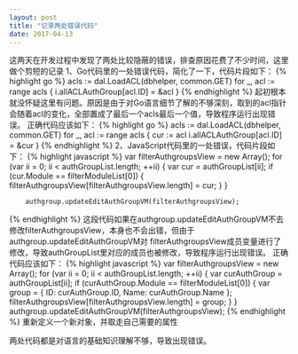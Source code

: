 ```yaml
---
layout: post
title: "记录两处错误代码"
date: 2017-04-13
---
```

这两天在开发过程中发现了两处比较隐蔽的错误，排查原因花费了不少时间，这里做个剪短的记录
1、Go代码里的一处错误代码，简化了一下，代码片段如下：
{% highlight go %}
	acls := dal.LoadACL(dbhelper, common.GET)
	for _, acl := range acls {
		i.allACLAuthGroup[acl.ID] = &acl
	}
{% endhighlight %}
起初根本就没怀疑这里有问题。原因是由于对Go语言细节了解的不够深刻，取到的acl指针会随着acl的变化，全部置成了最后一个acls最后一个值，导致程序运行出现错误。
正确代码应该如下：
{% highlight go %}
	acls := dal.LoadACL(dbhelper, common.GET)
	for _, acl := range acls {
        cur := acl
		i.allACLAuthGroup[acl.ID] = &cur
	}
{% endhighlight %}
2、JavaScript代码里的一处错误，代码片段如下：
{% highlight javascript %}
       var filterAuthgroupsView = new Array();
        for (var ii = 0; ii < authGroupList.length; ++ii) {
            var cur = authGroupList[ii];
            if (cur.Module == filterModuleList[0]) {
                filterAuthgroupsView[filterAuthgroupsView.length] = cur;
            }
        }

        authgroup.updateEditAuthGroupVM(filterAuthgroupsView);
{% endhighlight %}
这段代码如果在authgroup.updateEditAuthGroupVM不去修改filterAuthgroupsView，本身也不会出错，但由于authgroup.updateEditAuthGroupVM对
filterAuthgroupsView成员变量进行了修改，导致authGroupList里对应的成员也被修改，导致程序运行出现错误。
正确代码应该如下：
{% highlight javascript %}
        var filterAuthgroupsView = new Array();
        for (var ii = 0; ii < authGroupList.length; ++ii) {
            var curAuthGroup = authGroupList[ii];
            if (curAuthGroup.Module == filterModuleList[0]) {
                var group = { ID: curAuthGroup.ID, Name: curAuthGroup.Name };
                filterAuthgroupsView[filterAuthgroupsView.length] = group;
            }
        }
        authgroup.updateEditAuthGroupVM(filterAuthgroupsView);
{% endhighlight %}
重新定义一个新对象，并取走自己需要的属性

两处代码都是对语言的基础知识理解不够，导致出现错误。